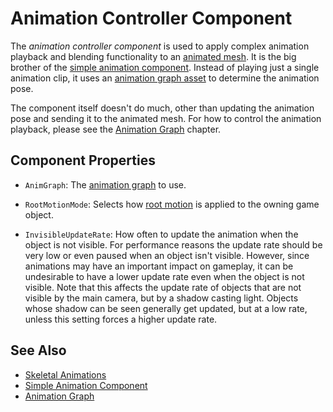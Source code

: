 # Animation Controller Component

The *animation controller component* is used to apply complex animation playback and blending functionality to an [animated mesh](../animated-mesh-component.md). It is the big brother of the [simple animation component](../simple-animation-component.md). Instead of playing just a single animation clip, it uses an [animation graph asset](animation-graph-asset.md) to determine the animation pose.

The component itself doesn't do much, other than updating the animation pose and sending it to the animated mesh. For how to control the animation playback, please see the [Animation Graph](animation-graph-overview.md) chapter.

## Component Properties

* `AnimGraph`: The [animation graph](animation-graph-asset.md) to use.

* `RootMotionMode`: Selects how [root motion](../root-motion.md) is applied to the owning game object.

* `InvisibleUpdateRate`: How often to update the animation when the object is not visible. For performance reasons the update rate should be very low or even paused when an object isn't visible. However, since animations may have an important impact on gameplay, it can be undesirable to have a lower update rate even when the object is not visible. Note that this affects the update rate of objects that are not visible by the main camera, but by a shadow casting light. Objects whose shadow can be seen generally get updated, but at a low rate, unless this setting forces a higher update rate.

## See Also

* [Skeletal Animations](../skeletal-animation-overview.md)
* [Simple Animation Component](../simple-animation-component.md)
* [Animation Graph](animation-graph-overview.md)

